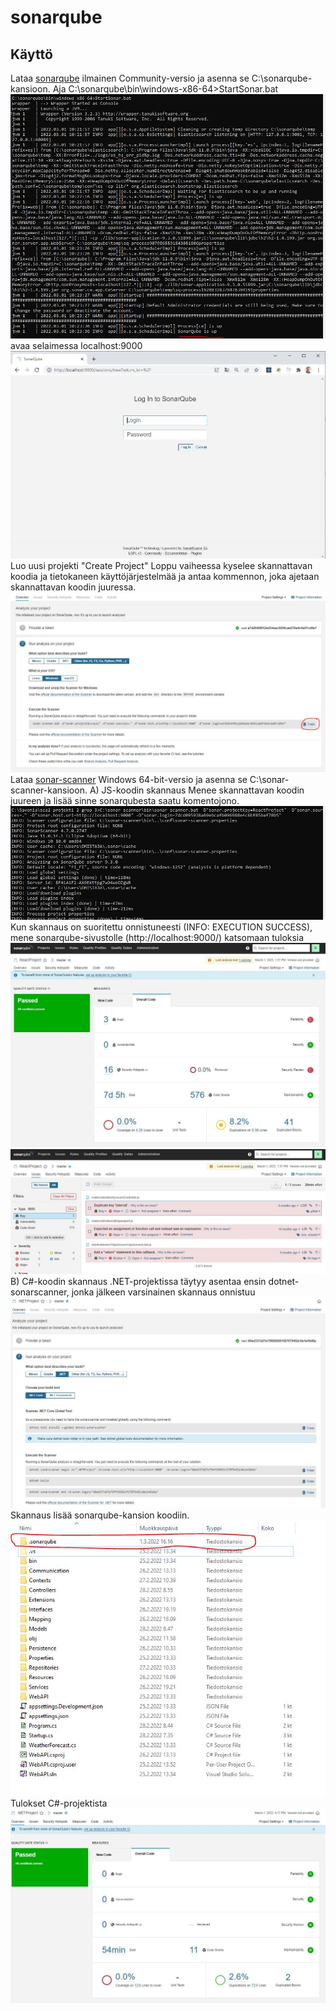 # sonarqube

## Käyttö

Lataa [sonarqube](https://www.sonarqube.org/downloads/) ilmainen Community-versio ja asenna se C:\sonarqube\-kansioon. 
Aja C:\sonarqube\bin\windows-x86-64>StartSonar.bat
![Kuva](./images/sonarqube.JPG)
avaa selaimessa localhost:9000
![Kuva](./images/sonarqube_localhost9000.JPG)
Luo uusi projekti "Create Project" 
Loppu vaiheessa kyselee skannattavan koodia ja tietokaneen käyttöjärjestelmää ja 
antaa kommennon, joka ajetaan skannattavan koodin juuressa. 
![Kuva](./images/executeScanner.JPG)
Lataa [sonar-scanner](https://docs.sonarqube.org/latest/analysis/scan/sonarscanner/) Windows 64-bit-versio ja 
asenna se C:\sonar-scanner\-kansioon.
A) JS-koodin skannaus
Menee skannattavan koodin juureen ja lisää sinne sonarqubesta saatu komentojono.
![Kuva](./images/sonar-scanner.JPG)
Kun skannaus on suoritettu onnistuneesti (INFO: EXECUTION SUCCESS), 
mene sonarqube-sivustolle (http://localhost:9000/) katsomaan tuloksia
![Kuva](./images/sonarqube_result.JPG)
![Kuva](./images/sonarqube_bugs.JPG)
B) C#-koodin skannaus
.NET-projektissa täytyy asentaa ensin dotnet-sonarscanner, jonka jälkeen 
varsinainen skannaus onnistuu
![Kuva](./images/executeScanner_Csharp.JPG)
Skannaus lisää sonarqube-kansion koodiin.
![Kuva](./images/sonarqubeKansio.JPG)
Tulokset C#-projektista
![Kuva](./images/sonarqube_result_Csharp.JPG)


